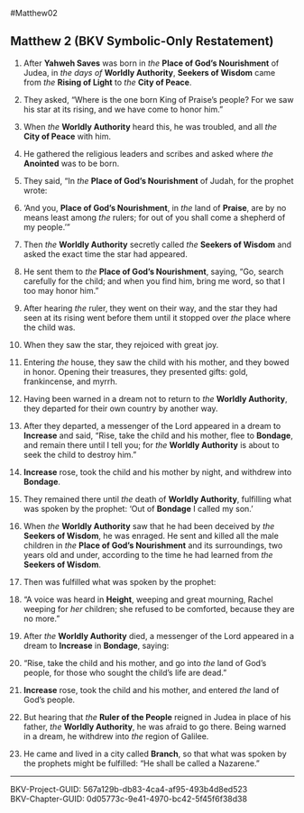 #Matthew02

## Matthew 2 (BKV Symbolic-Only Restatement)

1. After **Yahweh Saves** was born in _the_ **Place of God’s Nourishment** of Judea, in _the days of_ **Worldly Authority**, **Seekers of Wisdom** came from _the_ **Rising of Light** to _the_ **City of Peace**.  

2. They asked, “Where is the one born King of Praise’s people? For we saw his star at its rising, and we have come to honor him.”  

3. When _the_ **Worldly Authority** heard this, he was troubled, and all _the_ **City of Peace** with him.  

4. He gathered the religious leaders and scribes and asked where _the_ **Anointed** was to be born.  

5. They said, “In _the_ **Place of God’s Nourishment** of Judah, for the prophet wrote:  

6. ‘And you, **Place of God’s Nourishment**, in _the_ land of **Praise**, are by no means least among _the_ rulers; for out of you shall come a shepherd of my people.’”  

7. Then _the_ **Worldly Authority** secretly called _the_ **Seekers of Wisdom** and asked the exact time the star had appeared.  

8. He sent them to _the_ **Place of God’s Nourishment**, saying, “Go, search carefully for the child; and when you find him, bring me word, so that I too may honor him.”  

9. After hearing _the_ ruler, they went on their way, and the star they had seen at its rising went before them until it stopped over _the_ place where the child was.  

10. When they saw the star, they rejoiced with great joy.  

11. Entering _the_ house, they saw the child with his mother, and they bowed in honor. Opening their treasures, they presented gifts: gold, frankincense, and myrrh.  

12. Having been warned in a dream not to return to _the_ **Worldly Authority**, they departed for their own country by another way.  

13. After they departed, a messenger of the Lord appeared in a dream to **Increase** and said, “Rise, take the child and his mother, flee to **Bondage**, and remain there until I tell you; for _the_ **Worldly Authority** is about to seek the child to destroy him.”  

14. **Increase** rose, took the child and his mother by night, and withdrew into **Bondage**.  

15. They remained there until _the_ death of **Worldly Authority**, fulfilling what was spoken by the prophet: ‘Out of **Bondage** I called my son.’  

16. When _the_ **Worldly Authority** saw that he had been deceived by _the_ **Seekers of Wisdom**, he was enraged. He sent and killed all the male children in _the_ **Place of God’s Nourishment** and its surroundings, two years old and under, according to the time he had learned from _the_ **Seekers of Wisdom**.  

17. Then was fulfilled what was spoken by the prophet:  

18. “A voice was heard in **Height**, weeping and great mourning, Rachel weeping for _her_ children; she refused to be comforted, because they are no more.”  

19. After _the_ **Worldly Authority** died, a messenger of the Lord appeared in a dream to **Increase** in **Bondage**, saying:  

20. “Rise, take the child and his mother, and go into _the_ land of God’s people, for those who sought the child’s life are dead.”  

21. **Increase** rose, took the child and his mother, and entered _the_ land of God’s people.  

22. But hearing that _the_ **Ruler of the People** reigned in Judea in place of his father, _the_ **Worldly Authority**, he was afraid to go there. Being warned in a dream, he withdrew into _the_ region of Galilee.  

23. He came and lived in a city called **Branch**, so that what was spoken by the prophets might be fulfilled: “He shall be called a Nazarene.”  

---
BKV-Project-GUID: 567a129b-db83-4ca4-af95-493b4d8ed523  
BKV-Chapter-GUID: 0d05773c-9e41-4970-bc42-5f45f6f38d38
